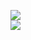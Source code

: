 [![](https://img.shields.io/badge/Made%20With-Github%20Spray-lightgrey.svg?style=for-the-badge&logo=github)](https://github.com/Annihil/github-spray#24258)  
[![](https://i.imgur.com/2DrTn0Z.gif)](https://github.com/Annihil/github-spray)